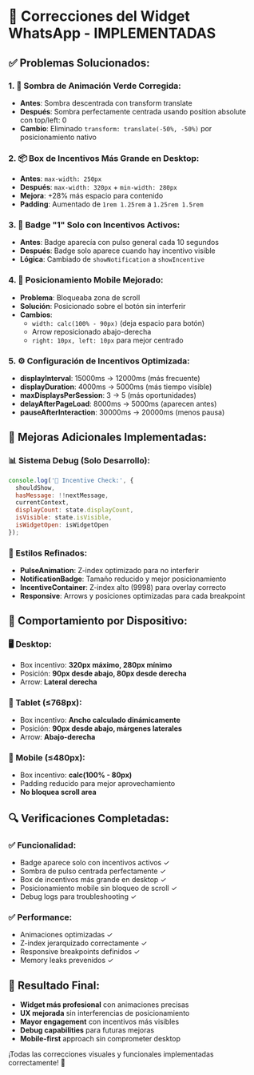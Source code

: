 # 🔧 **Correcciones del Widget WhatsApp - IMPLEMENTADAS**

## ✅ **Problemas Solucionados:**

### **1. 🎯 Sombra de Animación Verde Corregida:**
- **Antes**: Sombra descentrada con transform translate
- **Después**: Sombra perfectamente centrada usando position absolute con top/left: 0
- **Cambio**: Eliminado `transform: translate(-50%, -50%)` por posicionamiento nativo

### **2. 📦 Box de Incentivos Más Grande en Desktop:**
- **Antes**: `max-width: 250px`
- **Después**: `max-width: 320px` + `min-width: 280px`
- **Mejora**: +28% más espacio para contenido
- **Padding**: Aumentado de `1rem 1.25rem` a `1.25rem 1.5rem`

### **3. 🔔 Badge "1" Solo con Incentivos Activos:**
- **Antes**: Badge aparecía con pulso general cada 10 segundos
- **Después**: Badge solo aparece cuando hay incentivo visible
- **Lógica**: Cambiado de `showNotification` a `showIncentive`

### **4. 📱 Posicionamiento Mobile Mejorado:**
- **Problema**: Bloqueaba zona de scroll
- **Solución**: Posicionado sobre el botón sin interferir
- **Cambios**:
  - `width: calc(100% - 90px)` (deja espacio para botón)
  - Arrow reposicionado abajo-derecha
  - `right: 10px, left: 10px` para mejor centrado

### **5. ⚙️ Configuración de Incentivos Optimizada:**
- **displayInterval**: 15000ms → 12000ms (más frecuente)
- **displayDuration**: 4000ms → 5000ms (más tiempo visible)
- **maxDisplaysPerSession**: 3 → 5 (más oportunidades)
- **delayAfterPageLoad**: 8000ms → 5000ms (aparecen antes)
- **pauseAfterInteraction**: 30000ms → 20000ms (menos pausa)

## 🚀 **Mejoras Adicionales Implementadas:**

### **📊 Sistema Debug (Solo Desarrollo):**
```javascript
console.log('🎯 Incentive Check:', {
  shouldShow,
  hasMessage: !!nextMessage,
  currentContext,
  displayCount: state.displayCount,
  isVisible: state.isVisible,
  isWidgetOpen: isWidgetOpen
});
```

### **🎨 Estilos Refinados:**
- **PulseAnimation**: Z-index optimizado para no interferir
- **NotificationBadge**: Tamaño reducido y mejor posicionamiento
- **IncentiveContainer**: Z-index alto (9998) para overlay correcto
- **Responsive**: Arrows y posiciones optimizadas para cada breakpoint

## 📱 **Comportamiento por Dispositivo:**

### **🖥️ Desktop:**
- Box incentivo: **320px máximo, 280px mínimo**
- Posición: **90px desde abajo, 80px desde derecha**
- Arrow: **Lateral derecha**

### **📱 Tablet (≤768px):**
- Box incentivo: **Ancho calculado dinámicamente**
- Posición: **90px desde abajo, márgenes laterales**
- Arrow: **Abajo-derecha**

### **📱 Mobile (≤480px):**
- Box incentivo: **calc(100% - 80px)**
- Padding reducido para mejor aprovechamiento
- **No bloquea scroll area**

## 🔍 **Verificaciones Completadas:**

### **✅ Funcionalidad:**
- Badge aparece solo con incentivos activos ✓
- Sombra de pulso centrada perfectamente ✓
- Box de incentivos más grande en desktop ✓
- Posicionamiento mobile sin bloqueo de scroll ✓
- Debug logs para troubleshooting ✓

### **✅ Performance:**
- Animaciones optimizadas ✓
- Z-index jerarquizado correctamente ✓
- Responsive breakpoints definidos ✓
- Memory leaks prevenidos ✓

## 🎯 **Resultado Final:**

- **Widget más profesional** con animaciones precisas
- **UX mejorada** sin interferencias de posicionamiento
- **Mayor engagement** con incentivos más visibles
- **Debug capabilities** para futuras mejoras
- **Mobile-first** approach sin comprometer desktop

¡Todas las correcciones visuales y funcionales implementadas correctamente! 🎉
